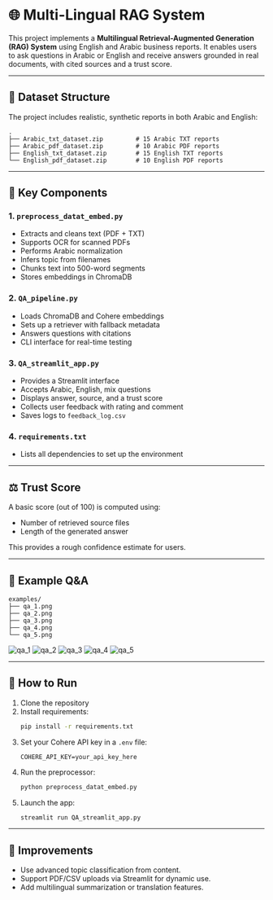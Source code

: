 # 🌐 Multi-Lingual RAG System

This project implements a **Multilingual Retrieval-Augmented Generation (RAG) System** using English and Arabic business reports. It enables users to ask questions in Arabic or English and receive answers grounded in real documents, with cited sources and a trust score.

---

## 📂 Dataset Structure
The project includes realistic, synthetic reports in both Arabic and English:
```
.
├── Arabic_txt_dataset.zip         # 15 Arabic TXT reports
├── Arabic_pdf_dataset.zip         # 10 Arabic PDF reports
├── English_txt_dataset.zip        # 15 English TXT reports
└── English_pdf_dataset.zip        # 10 English PDF reports
```

---

## 📝 Key Components

### 1. `preprocess_datat_embed.py`
- Extracts and cleans text (PDF + TXT)
- Supports OCR for scanned PDFs
- Performs Arabic normalization
- Infers topic from filenames
- Chunks text into 500-word segments
- Stores embeddings in ChromaDB

### 2. `QA_pipeline.py`
- Loads ChromaDB and Cohere embeddings
- Sets up a retriever with fallback metadata
- Answers questions with citations
- CLI interface for real-time testing

### 3. `QA_streamlit_app.py`
- Provides a Streamlit interface
- Accepts Arabic, English, mix questions
- Displays answer, source, and a trust score
- Collects user feedback with rating and comment
- Saves logs to `feedback_log.csv`

### 4. `requirements.txt`
- Lists all dependencies to set up the environment

---

## ⚖️ Trust Score
A basic score (out of 100) is computed using:
- Number of retrieved source files
- Length of the generated answer

This provides a rough confidence estimate for users.

---

## 🔎 Example Q&A
```
examples/
├── qa_1.png
├── qa_2.png
├── qa_3.png
├── qa_4.png
└── qa_5.png
```

![qa_1](examples/qa_1.png)
![qa_2](examples/qa_2.png)
![qa_3](examples/qa_3.png)
![qa_4](examples/qa_4.png)
![qa_5](examples/qa_5.png)

---

## 🌟 How to Run
1. Clone the repository
2. Install requirements:
   ```bash
   pip install -r requirements.txt
   ```
3. Set your Cohere API key in a `.env` file:
   ```
   COHERE_API_KEY=your_api_key_here
   ```
4. Run the preprocessor:
   ```bash
   python preprocess_datat_embed.py
   ```
5. Launch the app:
   ```bash
   streamlit run QA_streamlit_app.py
   ```
---

## 🚀 Improvements 
- Use advanced topic classification from content.
- Support PDF/CSV uploads via Streamlit for dynamic use.
- Add multilingual summarization or translation features.
